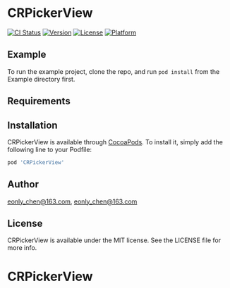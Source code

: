 # CRPickerView

[![CI Status](https://img.shields.io/travis/eonly_chen@163.com/CRPickerView.svg?style=flat)](https://travis-ci.org/eonly_chen@163.com/CRPickerView)
[![Version](https://img.shields.io/cocoapods/v/CRPickerView.svg?style=flat)](https://cocoapods.org/pods/CRPickerView)
[![License](https://img.shields.io/cocoapods/l/CRPickerView.svg?style=flat)](https://cocoapods.org/pods/CRPickerView)
[![Platform](https://img.shields.io/cocoapods/p/CRPickerView.svg?style=flat)](https://cocoapods.org/pods/CRPickerView)

## Example

To run the example project, clone the repo, and run `pod install` from the Example directory first.

## Requirements

## Installation

CRPickerView is available through [CocoaPods](https://cocoapods.org). To install
it, simply add the following line to your Podfile:

```ruby
pod 'CRPickerView'
```

## Author

eonly_chen@163.com, eonly_chen@163.com

## License

CRPickerView is available under the MIT license. See the LICENSE file for more info.
# CRPickerView
